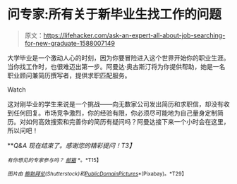 # 问专家:所有关于新毕业生找工作的问题

> 原文：<https://lifehacker.com/ask-an-expert-all-about-job-searching-for-new-graduate-1588007149>

大学毕业是一个激动人心的时刻，因为你要冒险进入这个世界开始你的职业生涯。当你找工作时，也很难迈出第一步。阿曼达·奥古斯汀将为你提供帮助，她是一名职业顾问兼简历撰写者，提供求职匹配服务。

Watch

这对刚毕业的学生来说是一个挑战——向无数家公司发出简历和求职信，却没有收到任何回复。市场竞争激烈，你的经验有限，你必须尽可能地为自己量身定制简历。对如何高效搜索和完善你的简历有疑问吗？阿曼达接下来一个小时会在这里，所以问吧！

***Q&A 现在结束了。感谢您的精彩提问！*T3】**

<small>*有你想见的专家参与吗？*</small> [<small>*邮箱*</small>](mailto:andy@lifehacker.com) <small>*。*T15】</small>

*<small>图片由</small>* <small></small>[<small>*鲍勃拜伦*</small>](http://www.shutterstock.com/pic.mhtml?id=135087458&src=id)<small>*(Shutterstock)和*</small>[<small>*PublicDomainPictures*</small>](http://pixabay.com/en/office-building-work-down-town-314404/)<small>*(Pixabay)。*T29】</small>